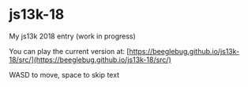 # js13k-18
My js13k 2018 entry (work in progress)

You can play the current version at: [https://beeglebug.github.io/js13k-18/src/](https://beeglebug.github.io/js13k-18/src/)

WASD to move, space to skip text
